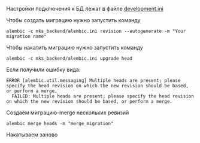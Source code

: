 Настройки подключения к БД лежат в файле [development.ini](../development.ini)

Чтобы создать миграцию нужно запустить команду
```shell
alembic -c mks_backend/alembic.ini revision --autogenerate -m "Your migration name"
```
Чтобы накатить миграцию нужно запустить команду
```shell
alembic -c mks_backend/alembic.ini upgrade head
```

Если получили ошибку вида:
```shell
ERROR [alembic.util.messaging] Multiple heads are present; please specify the head revision on which the new revision should be based, or perform a merge.
  FAILED: Multiple heads are present; please specify the head revision on which the new revision should be based, or perform a merge.
```
Создаём миграцию-merge нескольких ревизий
```shell
alembic merge heads -m "merge_migration"
```
Накатываем заново
